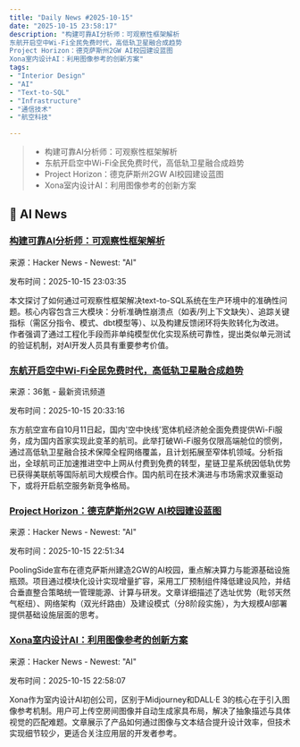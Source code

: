 ```yaml
---
title: "Daily News #2025-10-15"
date: "2025-10-15 23:58:17"
description: "构建可靠AI分析师：可观察性框架解析
东航开启空中Wi-Fi全民免费时代，高低轨卫星融合成趋势
Project Horizon：德克萨斯州2GW AI校园建设蓝图
Xona室内设计AI：利用图像参考的创新方案"
tags: 
- "Interior Design"
- "AI"
- "Text-to-SQL"
- "Infrastructure"
- "通信技术"
- "航空科技"

---
```


> - 构建可靠AI分析师：可观察性框架解析
> - 东航开启空中Wi-Fi全民免费时代，高低轨卫星融合成趋势
> - Project Horizon：德克萨斯州2GW AI校园建设蓝图
> - Xona室内设计AI：利用图像参考的创新方案

## 🤖 AI News

### [构建可靠AI分析师：可观察性框架解析](https://bagofwords.com/blog/observability-ai-analyst-text-to-sql/)

来源：Hacker News - Newest: "AI"

发布时间：2025-10-15 23:03:35

本文探讨了如何通过可观察性框架解决text-to-SQL系统在生产环境中的准确性问题。核心内容包含三大模块：分析准确性崩溃点（如表/列上下文缺失）、追踪关键指标（需区分指令、模式、dbt模型等）、以及构建反馈闭环将失败转化为改进。作者强调了通过工程化手段而非单纯模型优化实现系统可靠性，提出类似单元测试的验证机制，对AI开发人员具有重要参考价值。

### [东航开启空中Wi-Fi全民免费时代，高低轨卫星融合成趋势](https://www.36kr.com/p/3510392963505282)

来源：36氪 - 最新资讯频道

发布时间：2025-10-15 20:33:16

东方航空宣布自10月11日起，国内'空中快线'宽体机经济舱全面免费提供Wi-Fi服务，成为国内首家实现此变革的航司。此举打破Wi-Fi服务仅限高端舱位的惯例，通过高低轨卫星融合技术保障全程网络覆盖，且计划拓展至窄体机领域。分析指出，全球航司正加速推进空中上网从付费到免费的转型，星链卫星系统因低轨优势已获得美联航等国际航司大规模合作。国内航司在技术演进与市场需求双重驱动下，或将开启航空服务新竞争格局。

### [Project Horizon：德克萨斯州2GW AI校园建设蓝图](https://poolside.ai/blog/announcing-project-horizon)

来源：Hacker News - Newest: "AI"

发布时间：2025-10-15 22:51:34

PoolingSide宣布在德克萨斯州建造2GW的AI校园，重点解决算力与能源基础设施瓶颈。项目通过模块化设计实现增量扩容，采用工厂预制组件降低建设风险，并结合垂直整合策略统一管理能源、计算与研发。文章详细描述了选址优势（毗邻天然气枢纽）、网络架构（双光纤路由）及建设模式（分8阶段实施），为大规模AI部署提供基础设施层面的思考。

### [Xona室内设计AI：利用图像参考的创新方案](https://xona.ai)

来源：Hacker News - Newest: "AI"

发布时间：2025-10-15 22:58:07

Xona作为室内设计AI初创公司，区别于Midjourney和DALL·E 3的核心在于引入图像参考机制。用户可上传空房间图像并自动生成家具布局，解决了抽象描述与具体视觉的匹配难题。文章展示了产品如何通过图像与文本结合提升设计效率，但技术实现细节较少，更适合关注应用层的开发者参考。
